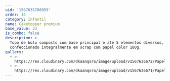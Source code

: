 ```yaml
---
uid: '1567635708959'
order: 14
category: Infantil
name: Caketopper premium
base_value: 33
is_combo: false
description: >-
  Topo de bolo composto com base principal e até 5 elementos diversos,
  confeccionado integralmente em scrap com papel color 180g.
gallery:
  - >-
    https://res.cloudinary.com/dkaanqsro/image/upload/v1567636672/Papelaria%20infantil/Caketopper_scrap_drokrp.jpg
  - >-
    https://res.cloudinary.com/dkaanqsro/image/upload/v1567636671/Papelaria%20infantil/Caketopper_scrap_2_mnzgxd.jpg
---
```


